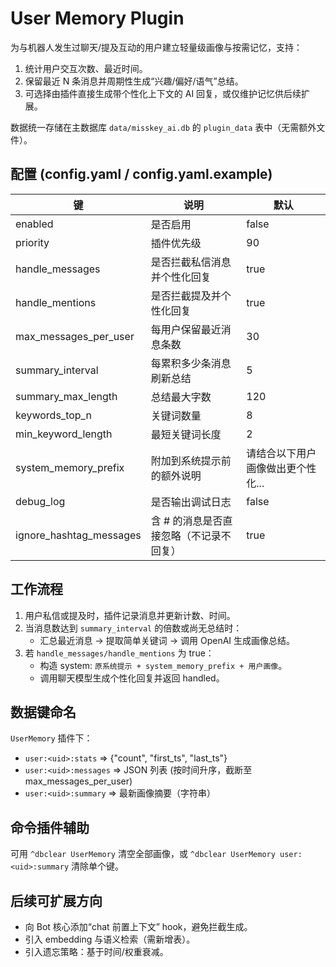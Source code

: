 # User Memory Plugin

为与机器人发生过聊天/提及互动的用户建立轻量级画像与按需记忆，支持：

1. 统计用户交互次数、最近时间。
2. 保留最近 N 条消息并周期性生成“兴趣/偏好/语气”总结。
3. 可选择由插件直接生成带个性化上下文的 AI 回复，或仅维护记忆供后续扩展。

数据统一存储在主数据库 `data/misskey_ai.db` 的 `plugin_data` 表中（无需额外文件）。

## 配置 (config.yaml / config.yaml.example)

| 键 | 说明 | 默认 |
|----|------|------|
| enabled | 是否启用 | false |
| priority | 插件优先级 | 90 |
| handle_messages | 是否拦截私信消息并个性化回复 | true |
| handle_mentions | 是否拦截提及并个性化回复 | true |
| max_messages_per_user | 每用户保留最近消息条数 | 30 |
| summary_interval | 每累积多少条消息刷新总结 | 5 |
| summary_max_length | 总结最大字数 | 120 |
| keywords_top_n | 关键词数量 | 8 |
| min_keyword_length | 最短关键词长度 | 2 |
| system_memory_prefix | 附加到系统提示前的额外说明 | 请结合以下用户画像做出更个性化... |
| debug_log | 是否输出调试日志 | false |
| ignore_hashtag_messages | 含 # 的消息是否直接忽略（不记录不回复） | true |

## 工作流程

1. 用户私信或提及时，插件记录消息并更新计数、时间。
2. 当消息数达到 `summary_interval` 的倍数或尚无总结时：
   * 汇总最近消息 → 提取简单关键词 → 调用 OpenAI 生成画像总结。
3. 若 `handle_messages/handle_mentions` 为 true：
   * 构造 system: `原系统提示 + system_memory_prefix + 用户画像`。
   * 调用聊天模型生成个性化回复并返回 handled。

## 数据键命名

`UserMemory` 插件下：

* `user:<uid>:stats`  => {"count", "first_ts", "last_ts"}
* `user:<uid>:messages` => JSON 列表 (按时间升序，截断至 max_messages_per_user)
* `user:<uid>:summary` => 最新画像摘要（字符串）

## 命令插件辅助

可用 `^dbclear UserMemory` 清空全部画像，或 `^dbclear UserMemory user:<uid>:summary` 清除单个键。

## 后续可扩展方向

* 向 Bot 核心添加“chat 前置上下文” hook，避免拦截生成。
* 引入 embedding 与语义检索（需新增表）。
* 引入遗忘策略：基于时间/权重衰减。

